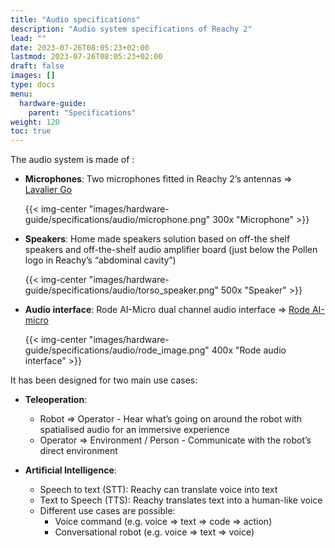 ```yaml
---
title: "Audio specifications"
description: "Audio system specifications of Reachy 2"
lead: ""
date: 2023-07-26T08:05:23+02:00
lastmod: 2023-07-26T08:05:23+02:00
draft: false
images: []
type: docs
menu:
  hardware-guide:
    parent: "Specifications"
weight: 120
toc: true
---
```


The audio system is made of : 

- **Microphones**: Two microphones fitted in Reachy 2’s antennas ⇒ [Lavalier Go](https://rode.com/fr/microphones/lavalier-wearable/lavalier-go?variant_sku=LAVGO)
    
  {{< img-center "images/hardware-guide/specifications/audio/microphone.png" 300x "Microphone" >}}
    
- **Speakers**: Home made speakers solution based on off-the shelf speakers and off-the-shelf audio amplifier board (just below the Pollen logo in Reachy’s “abdominal cavity”)

  {{< img-center "images/hardware-guide/specifications/audio/torso_speaker.png" 500x "Speaker" >}}

- **Audio interface**: Rode AI-Micro dual channel audio interface ⇒ [Rode AI-micro](https://rode.com/fr/interfaces-and-mixers/ai-series/ai-micro)

  {{< img-center "images/hardware-guide/specifications/audio/rode_image.png" 400x "Rode audio interface" >}}


It has been designed for two main use cases: 

- **Teleoperation**:
    - Robot ⇒ Operator - Hear what’s going on around the robot with spatialised audio for an immersive experience
    - Operator ⇒ Environment / Person - Communicate with the robot’s direct environment

- **Artificial Intelligence**:
    - Speech to text (STT): Reachy can translate voice into text
    - Text to Speech (TTS): Reachy translates text into a human-like voice
    - Different use cases are possible:
        - Voice command (e.g. voice ⇒ text ⇒ code ⇒ action)
        - Conversational robot (e.g. voice ⇒ text ⇒ voice)